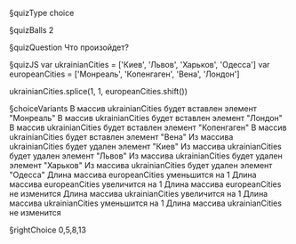 §quizType
choice

§quizBalls
2

§quizQuestion
Что произойдет?


§quizJS
var ukrainianCities = ['Киев', 'Львов', 'Харьков', 'Одесса']
var europeanCities = ['Монреаль', 'Копенгаген', 'Вена', 'Лондон']

ukrainianCities.splice(1, 1, europeanCities.shift())



§choiceVariants
В массив ukrainianCities будет вставлен элемент "Монреаль"
В массив ukrainianCities будет вставлен элемент "Лондон"
В массив ukrainianCities будет вставлен элемент "Копенгаген"
В массив ukrainianCities будет вставлен элемент "Вена"
Из массива ukrainianCities будет удален элемент "Киев"
Из массива ukrainianCities будет удален элемент "Львов"
Из массива ukrainianCities будет удален элемент "Харьков"
Из массива ukrainianCities будет удален элемент "Одесса"
Длина массива europeanCities уменьшится на 1
Длина массива europeanCities увеличится на 1
Длина массива europeanCities не изменится
Длина массива ukrainianCities увеличится на 1
Длина массива ukrainianCities уменьшится на 1
Длина массива ukrainianCities не изменится


§rightChoice
0,5,8,13
